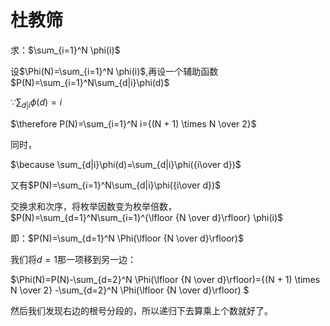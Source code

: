 # 杜教筛

求：$\sum_{i=1}^N \phi(i)$

设$\Phi(N)=\sum_{i=1}^N \phi(i)$,再设一个辅助函数$P(N)=\sum_{i=1}^N\sum_{d|i}\phi(d)$

$\because \sum_{d|i}\phi(d)=i$

$\therefore P(N)=\sum_{i=1}^N i={(N + 1) \times N \over 2}$

同时，

$\because \sum_{d|i}\phi(d)=\sum_{d|i}\phi({i\over d})$

又有$P(N)=\sum_{i=1}^N\sum_{d|i}\phi({i\over d})$

交换求和次序，将枚举因数变为枚举倍数，$P(N)=\sum_{d=1}^N\sum_{i=1}^{\lfloor {N \over d}\rfloor} \phi(i)$

即：$P(N)=\sum_{d=1}^N \Phi(\lfloor {N \over d}\rfloor)$

我们将$d=1​$那一项移到另一边：

$\Phi(N)=P(N)-\sum_{d=2}^N \Phi(\lfloor {N \over d}\rfloor)={(N + 1) \times N \over 2} -\sum_{d=2}^N \Phi(\lfloor {N \over d}\rfloor) $

然后我们发现右边的根号分段的，所以递归下去算乘上个数就好了。